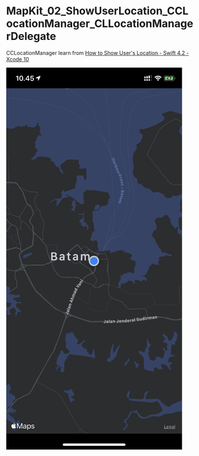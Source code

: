 # MapKit_02_ShowUserLocation_CCLocationManager_CLLocationManagerDelegate
CCLocationManager learn from [How to Show User's Location - Swift 4.2 - Xcode 10](https://www.youtube.com/watch?v=WPpaAy73nJc&t=7s)

![](./images.jpeg)
